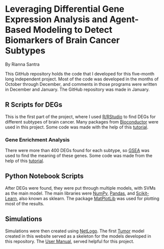 # Leveraging Differential Gene Expression Analysis and Agent-Based Modeling to Detect Biomarkers of Brain Cancer Subtypes

By Rianna Santra

This GitHub repository holds the code that I developed for this five-month long independent project. Most of the code was developed in the months of October through December, and comments in those programs were written in December and January. The GitHub repository was made in January.

## R Scripts for DEGs

This is the first part of the project, where I used [R/RStudio](https://posit.co) to find DEGs for different subtypes of brain cancer. Many packages from [Bioconductor](https://bioconductor.org) were used in this project. Some code was made with the help of this [tutorial](https://gtk-teaching.github.io/Microarrays-R/).

### Gene Enrichment Analysis

There were more than 400 DEGs found for each subtype, so [GSEA](https://www.gsea-msigdb.org/gsea/index.jsp) was used to find the meaning of these genes. Some code was made from the help of this [tutorial](https://alexslemonade.github.io/refinebio-examples/02-microarray/pathway-analysis_microarray_02_gsea.html).

## Python Notebook Scripts

After DEGs were found, they were put through multiple models, with SVMs as the main model. The main libraries were [NumPy](https://numpy.org), [Pandas](https://pandas.pydata.org), and [Scikit-Learn](https://scikit-learn.org/stable/), also known as sklearn. The package [MatPlotLib](https://matplotlib.org) was used for plotting most of the results. 

## Simulations

Simulations were then created using [NetLogo](https://ccl.northwestern.edu/netlogo/download.shtml). The first [Tumor](https://ccl.northwestern.edu/netlogo/models/Tumor) model created in this website served as a skeleton for the models developed in this repository. The [User Manual](https://ccl.northwestern.edu/netlogo/docs/), served helpful for this project.


